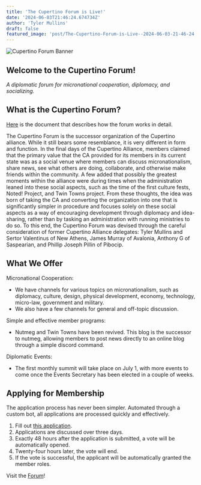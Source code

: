 ```yaml
---
title: 'The Cupertino Forum is Live!'
date: '2024-06-03T21:46:24.674734Z'
author: 'Tyler Mullins'
draft: false
featured_image: 'post/The-Cupertino-Forum-is-Live--2024-06-03-21-46-24.674734/CUPFL.png'
---
```

![Cupertino Forum Banner](https://media.discordapp.net/attachments/1239652375078375555/1247305004897931347/CUPF.png?ex=6661850e&is=6660338e&hm=98ca78d98fcbb24a6cb680fb128346a7427c7fca3076209e2b635d7c03587edb&=&format=webp&quality=lossless&width=1202&height=676)
## Welcome to the Cupertino Forum!
*A diplomatic forum for micronational cooperation, diplomacy, and socializing.*

## What is the Cupertino Forum?
[Here](https://docs.google.com/document/d/1Up5o60SfCa-snuXolb1Evu0NzBOnzfuRvgzZAtRIrSY/edit?usp=sharing) is the document that describes how the forum works in detail.

The Cupertino Forum is the successor organization of the Cupertino alliance. While it still bears some resemblance, it is very different in form and function.
In the final days of the Cupertino Alliance, members claimed that the primary value that the CA provided for its members in its current state was as a social venue where members can discuss micronationalism, share news, see what others are doing, collaborate, and otherwise make friends within the community. A few added that possibly the greatest moments within the alliance were during times when the administration leaned into these social aspects, such as the time of the first culture fests, Noted! Project, and Twin Towns project. 
From these thoughts, the idea was born of taking the CA and converting the organization into one that is significantly simpler in procedure and focuses solely on these social aspects as a way of encouraging development through diplomacy and idea-sharing, rather than by tasking an administration with running ministries to do so. 
To this end, the Cupertino Forum was devised through the careful consideration of former Cupertino Alliance delegates: Tyler Mullins and Sertor Valentinus of New Athens, James Murray of Avalonia, Anthony G of Saspearian, and Phillip Joseph Pillin of Pibocip.

## What We Offer
Micronational Cooperation:
* We have channels for various topics on micronationalism, such as diplomacy, culture, design, physical development, economy, technology, micro-law, government and military.
* We also have a few channels for general and off-topic discussion.

Simple and effective member programs:
* Nutmeg and Twin Towns have been revived. This blog is the successor to nutmeg, allowing members to post news directly to an online blog through a simple discord command.

Diplomatic Events:
* The first monthly summit will take place on July 1, with more events to come once the Events Secretary has been elected in a couple of weeks.

## Applying for Membership
The application process has never been simpler. Automated through a custom bot, all applications are processed quickly and effectively.

1. Fill out [this application](https://forms.gle/5bFVwPWMMWd9VZEU6).
2. Applications are discussed over three days.
3. Exactly 48 hours after the application is submitted, a vote will be automatically opened.
4. Twenty-four hours later, the vote will end.
5. If the vote is successful, the applicant will be automatically granted the member roles.


Visit the [Forum](https://discord.cupertinoalliance.com)!
